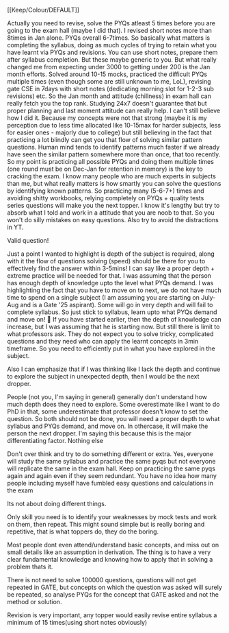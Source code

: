 [[Keep/Colour/DEFAULT]] 


Actually you need to revise, solve the PYQs atleast 5 times before you are going to the exam hall (maybe I did that).  I revised short notes more than 8times in Jan alone. PYQs overall 6-7times. So basically what matters is completing the syllabus, doing as much cycles of trying to retain what you have learnt via PYQs and revisions. You can use short notes, prepare them after syllabus completion. But these maybe generic to you. But what really changed me from expecting under 3000 to getting under 200 is the Jan month efforts. Solved around 10-15 mocks, practiced the difficult PYQs multiple times (even though some are still unknown to me, LoL), revising gate CSE in 7days with short notes (dedicating morning slot for 1-2-3 sub revisions) etc. So the Jan month and attitude (chillness) in exam hall can really fetch you the top rank. Studying 24x7 doesn't guarantee that but proper planning and last moment attitude can really help. I can't still believe how I did it. Because my concepts were not that strong (maybe it is my perception due to less time allocated like 10-15max for harder subjects, less for easier ones - majorly due to college) but still believing in the fact that practicing a lot blindly can get you that flow of solving similar pattern questions. Human mind tends to identify patterns much faster if we already have seen the similar pattern somewhere more than once, that too recently. So my point is practicing all possible PYQs and doing them multiple times (one round must be on Dec-Jan for retention in memory) is the key to cracking the exam. I know many people who are much experts in subjects than me, but what really matters is how smartly you can solve the questions by identifying known patterns. So practicing many (5-6-7+) times and avoiding shitty workbooks, relying completely on PYQs + quality tests series questions will make you the next topper. I know it's lengthy but try to absorb what I told and work in a attitude that you are noob to that. So you won't do silly mistakes on easy questions. Also try to avoid the distractions in YT.


Valid question!

Just a point I wanted to highlight is depth of the subject is required, along with it the flow of questions solving (speed) should be there for you to effectively find the answer within 3-5mins! I can say like a proper depth + extreme practice will be needed for that. I was assuming that the person has enough depth of knowledge upto the level what PYQs demand. I was highlighting the fact that you have to move on to next, we do not have much time to spend on a single subject (I am assuming you are starting on July-Aug and is a Gate '25 aspirant). Some will go in very depth and will fail to complete syllabus. So just stick to syllabus, learn upto what PYQs demand and move on! 🙌 If you have started earlier, then the depth of knowledge can increase, but I was assuming that he is starting now. But still there is limit to what professors ask. They do not expect you to solve tricky, complicated questions and they need who can apply the learnt concepts in 3min timeframe. So you need to efficiently put in what you have explored in the subject.




Also I can emphasize that if I was thinking like I lack the depth and continue to explore the subject in unexpected depth, then I would be the next dropper. 

People (not you, I'm saying in general) generally don't understand how much depth does they need to explore. Some overestimate like I want to do PhD in that, some underestimate that professor doesn't know to set the question. So both should not be done, you will need a proper depth to what syllabus and PYQs demand, and move on. In othercase, it will make the person the next dropper. I'm saying this because this is the major differentiating factor. Nothing else




Don't over think and try to do something different or extra. Yes, everyone will study the same syllabus and practice the same pyqs but not everyone will replicate the same in the exam hall. Keep on practicing the same pyqs again and again even if they seem redundant. You have no idea how many people including myself have fumbled easy questions and calculations in the exam





Its not about doing different things.

Only skill you need is to identify your weaknesses by mock tests and work on them, then repeat. This might sound simple but is really boring and repetitive, that is what toppers do, they do the boring.

Most people dont even attend/understand basic concepts, and miss out on small details like an assumption in derivation. The thing is to have a very clear fundamental knowledge and knowing how to apply that in solving a problem thats it.

There is not need to solve 100000 questions, questions will not get repeated in GATE, but concepts on which the question was asked will surely be repeated, so analyse PYQs for the concept that GATE asked and not the method or solution.

Revision is very important, any topper would easily revise entire syllabus a minimum of 15 times(using short notes obviously)

